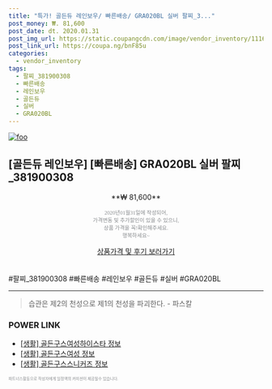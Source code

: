 ```yaml
--- 
title: "특가! 골든듀 레인보우/ 빠른배송/ GRA020BL 실버 팔찌_3..." 
post_money: ₩. 81,600 
post_date: dt. 2020.01.31 
post_img_url: https://static.coupangcdn.com/image/vendor_inventory/1116/f257be240cdc7e0de88f8b78811580e1b2ae611ecb964a9b68ad9dbfd0f8.jpg 
post_link_url: https://coupa.ng/bnF85u 
categories: 
  - vendor_inventory 
tags: 
  - 팔찌_381900308 
  - 빠른배송 
  - 레인보우 
  - 골든듀 
  - 실버 
  - GRA020BL 
--- 
```

[![foo](https://static.coupangcdn.com/image/vendor_inventory/1116/f257be240cdc7e0de88f8b78811580e1b2ae611ecb964a9b68ad9dbfd0f8.jpg)](https://coupa.ng/bnF85u) 

## [골든듀 레인보우] [빠른배송] GRA020BL 실버 팔찌_381900308 
<p style="text-align: center;">**₩ 81,600**</p> 
<p style="text-align: center;"><span style="color: #898c8f; font-family: Georgia,Times,serif; font-size: 0.75em;">2020년01월31일에 작성되어, <br>가격변동 및 추가할인이 있을 수 있으니,<br> 상품 가격을 꼭!확인해주세요.<br>행복하세요~</span> 
</p>	 
<div markdown="0" style="text-align: center;"><a href="https://coupa.ng/bnF85u" class="btn btn--success">상품가격 및 후기 보러가기</a></div> 
<br><br> 
  #팔찌_381900308 #빠른배송 #레인보우 #골든듀 #실버 #GRA020BL 
<hr> 

> 습관은 제2의 천성으로 제1의 천성을 파괴한다. - 파스칼 


### POWER LINK

* <a href="https://blog.naver.com/sakai111/221765304669" target="_blank"> [생활] 골든구스여성하이스타 정보 </a>
* <a href="https://blog.naver.com/santokki14/221767959191" target="_blank"> [생활] 골든구스여성 정보 </a>
* <a href="https://blog.naver.com/fash111/221767999713" target="_blank"> [생활] 골든구스스니커즈 정보 </a>

<span style="color: #898c8f; font-family: Georgia,Times,serif; font-size: 0.55em;">파트너스활동으로 작성자에게 일정액의 커미션이 제공될수 있습니다.</span> 
